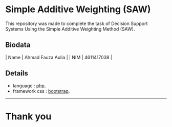 # Simple Additive Weighting (SAW)
This repository was made to complete the task of Decision Support Systems Using the Simple Additive Weighting Method (SAW).


## Biodata
| Name   | Ahmad Fauza Aulia |
| NIM    | 4611417038        |


## Details
* language : [php](https://www.php.net/ "visit php language").
* framework css : [bootstrap](https://getbootstrap.com/ "visit bootstrap").
---

# Thank you